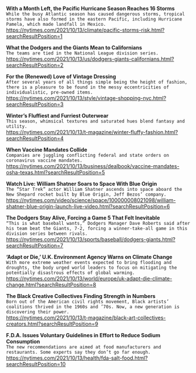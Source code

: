 **With a Month Left, the Pacific Hurricane Season Reaches 16 Storms**\
`While the busy Atlantic season has caused dangerous storms, tropical storms have also formed in the eastern Pacific, including Hurricane Pamela, which made landfall in Mexico.`\
https://nytimes.com/2021/10/13/climate/pacific-storms-risk.html?searchResultPosition=1

**What the Dodgers and the Giants Mean to Californians**\
`The teams are tied in the National League division series.`\
https://nytimes.com/2021/10/13/us/dodgers-giants-californians.html?searchResultPosition=2

**For the (Renewed) Love of Vintage Dressing**\
`After several years of all things simple being the height of fashion, there is a pleasure to be found in the messy eccentricities of individualistic, pre-owned items.`\
https://nytimes.com/2021/10/13/style/vintage-shopping-nyc.html?searchResultPosition=3

**Winter’s Fluffiest and Furriest Outerwear**\
`This season, whimsical textures and saturated hues blend fantasy and utility.`\
https://nytimes.com/2021/10/13/t-magazine/winter-fluffy-fashion.html?searchResultPosition=4

**When Vaccine Mandates Collide**\
`Companies are juggling conflicting federal and state orders on coronavirus vaccine mandates.`\
https://nytimes.com/2021/10/13/business/dealbook/vaccine-mandates-osha-texas.html?searchResultPosition=5

**Watch Live: William Shatner Soars to Space With Blue Origin**\
`The “Star Trek” actor William Shatner ascends into space aboard the New Shepard rocket built by Blue Origin, Jeff Bezos’ company.`\
https://nytimes.com/video/science/space/100000008021098/william-shatner-blue-origin-launch-live-video.html?searchResultPosition=6

**The Dodgers Stay Alive, Forcing a Game 5 That Felt Inevitable**\
`“This is what baseball wants,” Dodgers Manager Dave Roberts said after his team beat the Giants, 7-2, forcing a winner-take-all game in this division series between rivals.`\
https://nytimes.com/2021/10/13/sports/baseball/dodgers-giants.html?searchResultPosition=7

**‘Adapt or Die,’ U.K. Environment Agency Warns on Climate Change**\
`With more extreme weather events expected to bring flooding and droughts, the body urged world leaders to focus on mitigating the potentially disastrous effects of global warming.`\
https://nytimes.com/2021/10/13/world/europe/uk-adapt-die-climate-change.html?searchResultPosition=8

**The Black Creative Collectives Finding Strength in Numbers**\
`Born out of the American civil rights movement, Black artists’ coalitions thrived in the 1960s and ’70s. Now, a new generation is discovering their power.`\
https://nytimes.com/2021/10/13/t-magazine/black-art-collectives-creators.html?searchResultPosition=9

**F.D.A. Issues Voluntary Guidelines in Effort to Reduce Sodium Consumption**\
`The new recommendations are aimed at food manufacturers and restaurants. Some experts say they don’t go far enough.`\
https://nytimes.com/2021/10/13/health/fda-salt-food.html?searchResultPosition=10

